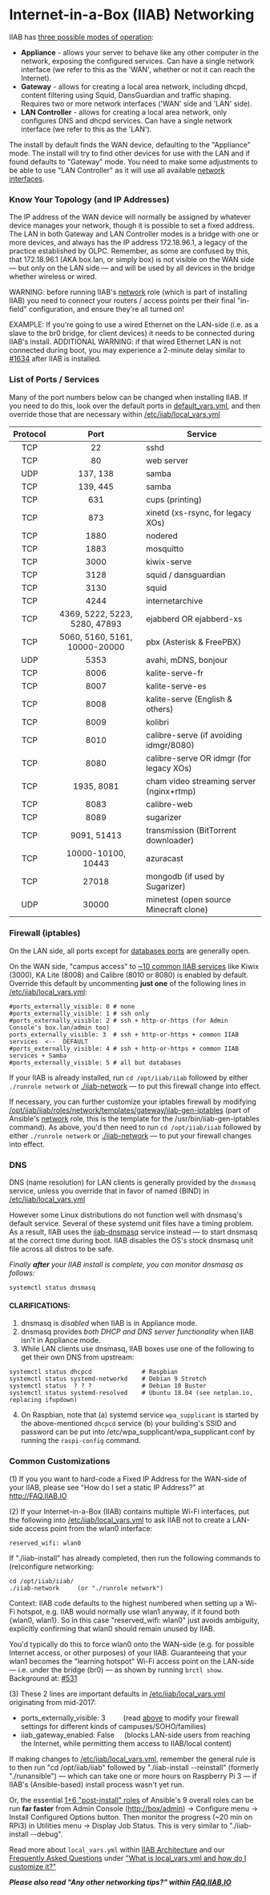 # Internet-in-a-Box (IIAB) Networking

IIAB has [three possible modes of operation](https://github.com/iiab/iiab/wiki/IIAB-Installation#supported-network-modes):

* **Appliance** - allows your server to behave like any other computer in the network, exposing the configured services. 
 Can have a single network interface (we refer to this as the 'WAN', whether or not it can reach the Internet).
* **Gateway** - allows for creating a local area network, including dhcpd, content filtering using Squid, DansGuardian and traffic shaping.  Requires two or more network interfaces ('WAN' side and 'LAN' side).
* **LAN Controller** - allows for creating a local area network, only configures DNS and dhcpd services.  Can have a single network interface (we refer to this as the 'LAN').

The install by default finds the WAN device, defaulting to the "Appliance" mode.
The install will try to find other devices for use with the LAN and if found
defaults to "Gateway" mode. You need to make some adjustments to be able to use
"LAN Controller" as it will use all available [network interfaces](https://github.com/iiab/iiab/wiki/IIAB-Platforms#network-adapters).

### Know Your Topology (and IP Addresses)

The IP address of the WAN device will normally be assigned by whatever device manages your network, though it is possible to set a fixed address.  The LAN in both Gateway and LAN Controller modes is a bridge with one or more devices, and always has the IP address 172.18.96.1, a legacy of the practice established by OLPC.  Remember, as some are confused by this, that 172.18.96.1 (AKA box.lan, or simply box) is not visible on the WAN side &mdash; but only on the LAN side &mdash; and will be used by all devices in the bridge whether wireless or wired.

WARNING: before running IIAB's [network](https://github.com/iiab/iiab/tree/master/roles/network#network-readme) role (which is part of installing IIAB) you need to connect your routers / access points per their final "in-field" configuration, and ensure they're all turned on!

EXAMPLE: If you're going to use a wired Ethernet on the LAN-side (i.e. as a slave to the br0 bridge, for client devices) it needs to be connected during IIAB's install.  ADDITIONAL WARNING: if that wired Ethernet LAN is not connected during boot, you may experience a 2-minute delay similar to [#1634](https://github.com/iiab/iiab/pull/1634) after IIAB is installed.

### List of Ports / Services

Many of the port numbers below can be changed when installing IIAB.  If you need to do this, look over the default ports in [default_vars.yml](https://github.com/iiab/iiab/blob/master/vars/default_vars.yml), and then override those that are necessary within [/etc/iiab/local_vars.yml](http://wiki.laptop.org/go/IIAB/FAQ#What_is_local_vars.yml_and_how_do_I_customize_it.3F)

|Protocol  | Port                          |Service                                  |
|:--------:|:-----------------------------:|-----------------------------------------|
| TCP      | 22                            | sshd                                    |
| TCP      | 80                            | web server                              |
| UDP      | 137, 138                      | samba                                   |
| TCP      | 139, 445                      | samba                                   |
| TCP      | 631                           | cups (printing)                         |
| TCP      | 873                           | xinetd (xs-rsync, for legacy XOs)       |
| TCP      | 1880                          | nodered                                 |
| TCP      | 1883                          | mosquitto                               |
| TCP      | 3000                          | kiwix-serve                             |
| TCP      | 3128                          | squid / dansguardian                    |
| TCP      | 3130                          | squid                                   |
| TCP      | 4244                          | internetarchive                         |
| TCP      | 4369, 5222, 5223, 5280, 47893 | ejabberd OR ejabberd-xs                 |
| TCP      | 5060, 5160, 5161, 10000-20000 | pbx (Asterisk & FreePBX)                |
| UDP      | 5353                          | avahi, mDNS, bonjour                    |
| TCP      | 8006                          | kalite-serve-fr                         |
| TCP      | 8007                          | kalite-serve-es                         |
| TCP      | 8008                          | kalite-serve (English & others)         |
| TCP      | 8009                          | kolibri                                 |
| TCP      | 8010                          | calibre-serve (if avoiding idmgr/8080)  |
| TCP      | 8080                          | calibre-serve OR idmgr (for legacy XOs) |
| TCP      | 1935, 8081                    | cham video streaming server (nginx+rtmp)|
| TCP      | 8083                          | calibre-web                             |
| TCP      | 8089                          | sugarizer                               |
| TCP      | 9091, 51413                   | transmission (BitTorrent downloader)    |
| TCP      | 10000-10100, 10443            | azuracast                               |
| TCP      | 27018                         | mongodb (if used by Sugarizer)          |
| UDP      | 30000                         | minetest (open source Minecraft clone)  |

### Firewall (iptables)

On the LAN side, all ports except for [databases ports](https://github.com/iiab/iiab/blob/master/roles/network/templates/gateway/iiab-gen-iptables#L104-L116) are generally open.

On the WAN side, "campus access" to [~10 common IIAB services](https://github.com/iiab/iiab/blob/master/roles/network/templates/gateway/iiab-gen-iptables#L140-L161) like Kiwix (3000), KA Lite (8008) and Calibre (8010 or 8080) is enabled by default.  Override this default by uncommenting **just one** of the following lines in [/etc/iiab/local_vars.yml](http://wiki.laptop.org/go/IIAB/FAQ#What_is_local_vars.yml_and_how_do_I_customize_it.3F):

    #ports_externally_visible: 0 # none
    #ports_externally_visible: 1 # ssh only
    #ports_externally_visible: 2 # ssh + http-or-https (for Admin Console's box.lan/admin too)
    ports_externally_visible: 3  # ssh + http-or-https + common IIAB services  <--  DEFAULT
    #ports_externally_visible: 4 # ssh + http-or-https + common IIAB services + Samba
    #ports_externally_visible: 5 # all but databases

If your IIAB is already installed, run `cd /opt/iiab/iiab` followed by either `./runrole network` or [./iiab-network](https://github.com/iiab/iiab/blob/master/iiab-network) &mdash; to put this firewall change into effect.

If necessary, you can further customize your iptables firewall by modifying [/opt/iiab/iiab/roles/network/templates/gateway/iiab-gen-iptables](https://github.com/iiab/iiab/blob/master/roles/network/templates/gateway/iiab-gen-iptables) (part of Ansible's [network](https://github.com/iiab/iiab/tree/master/roles/network#network-readme) role, this is the template for the /usr/bin/iiab-gen-iptables command).  As above, you'd then need to run `cd /opt/iiab/iiab` followed by either `./runrole network` or [./iiab-network](https://github.com/iiab/iiab/blob/master/iiab-network) &mdash; to put your firewall changes into effect.

### DNS

DNS (name resolution) for LAN clients is generally provided by the `dnsmasq` service, unless you override that in favor of named (BIND) in [/etc/iiab/local_vars.yml](http://wiki.laptop.org/go/IIAB/FAQ#What_is_local_vars.yml_and_how_do_I_customize_it.3F)

However some Linux distributions do not function well with dnsmasq's default service.  Several of these systemd unit files have a timing problem.  As a result, IIAB uses the [iiab-dnsmasq](https://github.com/iiab/iiab/blob/master/roles/network/tasks/enable_services.yml#L51-L73) service instead &mdash; to start dnsmasq at the correct time during boot.  IIAB disables the OS's stock dnsmasq unit file across all distros to be safe.

_Finally **after** your IIAB install is complete, you can monitor dnsmasq as follows:_

    systemctl status dnsmasq

#### CLARIFICATIONS:

1) dnsmasq is _disabled_ when IIAB is in Appliance mode.
2) dnsmasq provides _both DHCP and DNS server functionality_ when IIAB isn't in Appliance mode.
3) While LAN clients use dnsmasq, IIAB boxes use one of the following to get their own DNS from upstream:
```
systemctl status dhcpcd              # Raspbian
systemctl status systemd-networkd    # Debian 9 Stretch
systemctl status  ? ? ?              # Debian 10 Buster
systemctl status systemd-resolved    # Ubuntu 18.04 (see netplan.io, replacing ifupdown)
```
4) On Raspbian, note that (a) systemd service `wpa_supplicant` is started by the above-mentioned `dhcpcd` service (b) your building's SSID and password can be put into /etc/wpa_supplicant/wpa_supplicant.conf by running the `raspi-config` command.

### Common Customizations

(1) If you you want to hard-code a Fixed IP Address for the WAN-side of your IIAB, please see "How do I set a static IP Address?" at http://FAQ.IIAB.IO

(2) If your Internet-in-a-Box (IIAB) contains multiple Wi-Fi interfaces, put the following into [/etc/iiab/local_vars.yml](http://wiki.laptop.org/go/IIAB/FAQ#What_is_local_vars.yml_and_how_do_I_customize_it.3F) to ask IIAB not to create a LAN-side access point from the wlan0 interface:

    reserved_wifi: wlan0

If "./iiab-install" has already completed, then run the following commands to (re)configure networking:
```
cd /opt/iiab/iiab/
./iiab-network     (or "./runrole network")
```
Context: IIAB code defaults to the highest numbered when setting up a Wi-Fi hotspot, e.g. IIAB would normally use wlan1 anyway, if it found both {wlan0, wlan1}.  So in this case "reserved_wifi: wlan0" just avoids ambiguity, explicitly confirming that wlan0 should remain unused by IIAB.

You'd typically do this to force wlan0 onto the WAN-side (e.g. for possible Internet access, or other purposes) of your IIAB.  Guaranteeing that your wlan1 becomes the "learning hotspot" Wi-Fi access point on the LAN-side &mdash; i.e. under the bridge (br0) &mdash; as shown by running `brctl show`.  Background at: [#531](https://github.com/iiab/iiab/pull/531#issuecomment-344963643)

(3) These 2 lines are important defaults in [/etc/iiab/local_vars.yml](http://wiki.laptop.org/go/IIAB/FAQ#What_is_local_vars.yml_and_how_do_I_customize_it.3F) originating from mid-2017:

* ports_externally_visible: 3 &nbsp; &nbsp; &nbsp; &nbsp; (read [above](#firewall-iptables) to modify your firewall settings for different kinds of campuses/SOHO/families)
* iiab_gateway_enabled: False &nbsp; &nbsp; (blocks LAN-side users from reaching the Internet, while permitting them access to IIAB/local content)

If making changes to [/etc/iiab/local_vars.yml](http://wiki.laptop.org/go/IIAB/FAQ#What_is_local_vars.yml_and_how_do_I_customize_it.3F), remember the general rule is to then run "cd /opt/iiab/iiab" followed by "./iiab-install --reinstall" (formerly "./runansible") &mdash; which can take one or more hours on Raspberry Pi 3 &mdash; if IIAB's (Ansible-based) install process wasn't yet run.

Or, the essential [1+6 "post-install" roles](https://github.com/iiab/iiab/blob/master/iiab-from-console.yml) of Ansible's 9 overall roles can be run **far faster** from Admin Console ([http://box/admin](http://box/admin)) -> Configure menu -> Install Configured Options button. Then monitor the progress (~20 min on RPi3) in Utilities menu -> Display Job Status.  This is very similar to "./iiab-install --debug".

Read more about `local_vars.yml` within [IIAB Architecture](https://github.com/iiab/iiab/wiki/IIAB-Architecture) and our [Frequently Asked Questions](http://FAQ.IIAB.IO) under ["What is local_vars.yml and how do I customize it?"](http://FAQ.IIAB.IO#What_is_local_vars.yml_and_how_do_I_customize_it.3F)

**_Please also read "Any other networking tips?" within [FAQ.IIAB.IO](http://FAQ.IIAB.IO)_**
